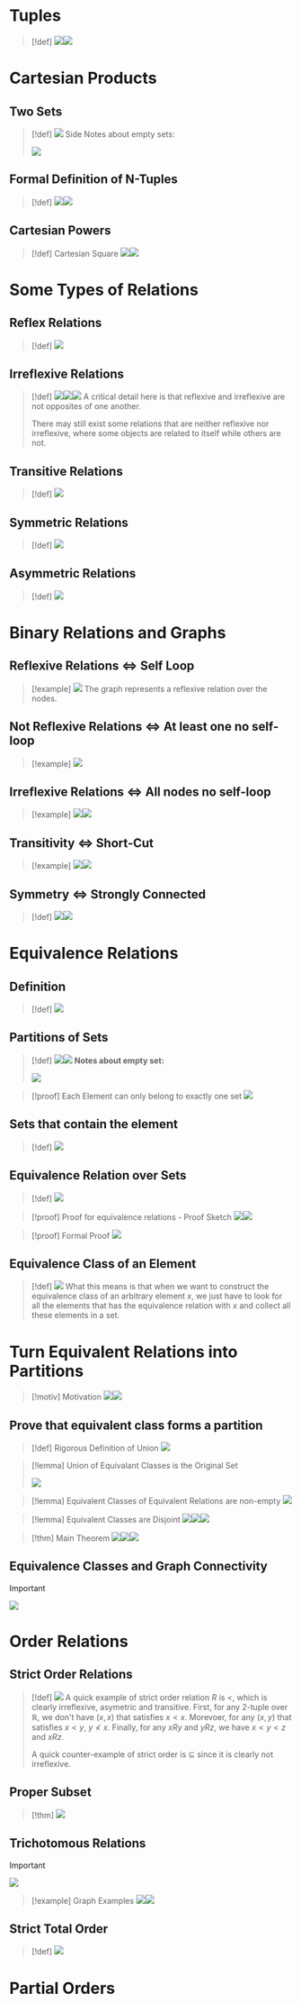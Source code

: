 # Tuples
> [!def]
> ![](Relations_Partial_Orders.assets/image-20231222091414314.png)![](Relations_Partial_Orders.assets/image-20231222091441822.png)


# Cartesian Products
## Two Sets
> [!def]
> ![](Relations_Partial_Orders.assets/image-20231222091501865.png)
> Side Notes about empty sets:
> 
> ![](Relations_Partial_Orders.assets/image-20231222091542080.png)


## Formal Definition of N-Tuples
> [!def]
> ![](Relations_Partial_Orders.assets/image-20231222091728781.png)![](Relations_Partial_Orders.assets/image-20231222092207288.png)



## Cartesian Powers
> [!def] Cartesian Square
> ![](Relations_Partial_Orders.assets/image-20231222092255502.png)![](Relations_Partial_Orders.assets/image-20231222092435742.png)



# Some Types of Relations
## Reflex Relations
> [!def]
> ![](Relations_Partial_Orders.assets/image-20231223115614112.png)



## Irreflexive Relations
> [!def]
> ![](Relations_Partial_Orders.assets/image-20231223115846571.png)![](Relations_Partial_Orders.assets/image-20231223115852315.png)![](Relations_Partial_Orders.assets/image-20231223120342651.png)
> A critical detail here is that reflexive and irreflexive are not opposites of one another. 
> 
> There may still exist some relations that are neither reflexive nor irreflexive, where some objects are related to itself while others are not.


## Transitive Relations
> [!def]
> ![](Relations_Partial_Orders.assets/image-20231223121449018.png)


## Symmetric Relations
> [!def]
> ![](Relations_Partial_Orders.assets/image-20231223121702848.png)


## Asymmetric Relations
> [!def]
> ![](Relations_Partial_Orders.assets/image-20231223121716344.png)




# Binary Relations and Graphs
## Reflexive Relations <=> Self Loop
> [!example]
> ![](Relations_Partial_Orders.assets/image-20231223122617227.png)
> The graph represents a reflexive relation over the nodes.


## Not Reflexive Relations <=> At least one no self-loop
> [!example]
> ![](Relations_Partial_Orders.assets/image-20231223122703552.png)



## Irreflexive Relations <=> All nodes no self-loop
> [!example]
> ![](Relations_Partial_Orders.assets/image-20231223122738825.png)![](Relations_Partial_Orders.assets/image-20231223122742933.png)


## Transitivity <=> Short-Cut
> [!example]
> ![](Relations_Partial_Orders.assets/image-20231223122831401.png)![](Relations_Partial_Orders.assets/image-20231223123034910.png)



## Symmetry <=> Strongly Connected
> [!def]
> ![](Relations_Partial_Orders.assets/image-20231223123503009.png)![](Relations_Partial_Orders.assets/image-20231223123523677.png)



# Equivalence Relations
## Definition
> [!def]
> ![](Relations_Partial_Orders.assets/image-20231223124231249.png)




## Partitions of Sets
> [!def]
> ![](Relations_Partial_Orders.assets/image-20231224100045727.png)![](Relations_Partial_Orders.assets/image-20231224100103121.png)
> **Notes about empty set:**
> 
> ![](Relations_Partial_Orders.assets/image-20231224100253223.png)

> [!proof] Each Element can only belong to exactly one set
> ![](Relations_Partial_Orders.assets/image-20231224101008994.png)



## Sets that contain the element
> [!def]
> ![](Relations_Partial_Orders.assets/image-20231224101110551.png)





## Equivalence Relation over Sets
> [!def]
> ![](Relations_Partial_Orders.assets/image-20231224101209422.png)

> [!proof] Proof for equivalence relations - Proof Sketch
> ![](Relations_Partial_Orders.assets/image-20231224101323875.png)![](Relations_Partial_Orders.assets/image-20231224101327974.png)

> [!proof] Formal Proof
> ![](Relations_Partial_Orders.assets/image-20231224101400542.png)




## Equivalence Class of an Element
> [!def]
> ![](Relations_Partial_Orders.assets/image-20231224101728943.png)
> What this means is that when we want to construct the equivalence class of an arbitrary element $x$, we just have to look for all the elements that has the equivalence relation with $x$ and collect all these elements in a set.



# Turn Equivalent Relations into Partitions
> [!motiv] Motivation
> ![](Relations_Partial_Orders.assets/image-20231224103513053.png)![](Relations_Partial_Orders.assets/image-20231224103548513.png)


## Prove that equivalent class forms a partition
> [!def] Rigorous Definition of Union
> ![](Relations_Partial_Orders.assets/image-20231224103723499.png)

> [!lemma] Union of Equivalant Classes is the Original Set
> 
> ![](Relations_Partial_Orders.assets/image-20231224103752389.png)

> [!lemma] Equivalent Classes of Equivalent Relations are non-empty
> ![](Relations_Partial_Orders.assets/image-20231224120127158.png)

> [!lemma] Equivalent Classes are Disjoint
> ![](Relations_Partial_Orders.assets/image-20231224120621127.png)![](Relations_Partial_Orders.assets/image-20231224120634079.png)![](Relations_Partial_Orders.assets/image-20231224120754872.png)

> [!thm] Main Theorem
> ![](Relations_Partial_Orders.assets/image-20231224121156595.png)![](Relations_Partial_Orders.assets/image-20231224121253811.png)![](Relations_Partial_Orders.assets/image-20231224121327953.png)


## Equivalence Classes and Graph Connectivity
> [!important]
> ![](Relations_Partial_Orders.assets/image-20231224171315958.png)



# Order Relations
## Strict Order Relations
> [!def]
> ![](Relations_Partial_Orders.assets/image-20231226203404541.png)
> A quick example of strict order relation $R$ is $<$, which is clearly irreflexive, asymetric and transitive. First, for any 2-tuple over $\mathbb{R}$, we don't have $(x,x)$ that satisfies $x<x$. Morevoer, for any $(x,y)$ that satisfies $x<y$, $y\not<x$. Finally, for any $xRy$ and $yRz$, we have $x<y<z$ and $xRz$.
> 
> A quick counter-example of strict order is $\subseteq$ since it is clearly not irreflexive.



## Proper Subset
> [!thm]
> ![](Relations_Partial_Orders.assets/image-20231226204348920.png)


## Trichotomous Relations
> [!important]
> ![](Relations_Partial_Orders.assets/image-20231226205440645.png)

> [!example] Graph Examples
> ![](Relations_Partial_Orders.assets/image-20231226205633133.png)![](Relations_Partial_Orders.assets/image-20231226205703449.png)



## Strict Total Order
> [!def]
> ![](Relations_Partial_Orders.assets/image-20231226205802859.png)



# Partial Orders
